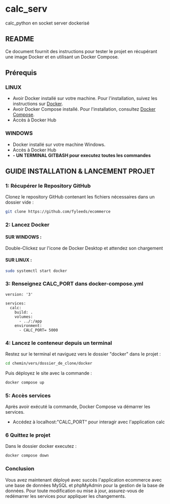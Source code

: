 # calc_serv
calc_python en socket server dockerisé

## README

Ce document fournit des instructions pour tester le projet en récupérant une image Docker et en utilisant un Docker Compose.

## Prérequis 

### LINUX

- Avoir Docker installé sur votre machine. Pour l'installation, suivez les instructions sur [Docker](https://docs.docker.com/get-docker/).
- Avoir Docker Compose installé. Pour l'installation, consultez [Docker Compose](https://docs.docker.com/compose/install/).
- Accès à Docker Hub 

### WINDOWS

- Docker installé sur votre machine Windows.
- Accès à Docker Hub
- **- UN TERMINAL GITBASH pour executez toutes les commandes**

## GUIDE INSTALLATION & LANCEMENT PROJET

### 1: Récupérer le Repository GitHub

Clonez le repository GitHub contenant les fichiers nécessaires dans un dossier vide :

```bash
git clone https://github.com/fyleeds/ecommerce

```

### 2: Lancez Docker

#### SUR WINDOWS : 

Double-Clickez sur l'icone de Docker Desktop et attendez son chargement

#### SUR LINUX : 

```bash
sudo systemctl start docker
```

### 3: Renseignez CALC_PORT dans docker-compose.yml

```
version: '3'

services:
  calc:
    build: .
    volumes:
      - ../:/app
    environment:
      - CALC_PORT= 5000
```

### 4: Lancez le conteneur depuis un terminal

Restez sur le terminal et naviguez vers le dossier "docker" dans le projet : 
```bash
cd chemin/vers/dossier_de_clone/docker
```
Puis déployez le site avec la commande : 
```bash
docker compose up 
```
### 5: Accès services 

Après avoir exécuté la commande, Docker Compose va démarrer les services.

- Accédez à localhost:"CALC_PORT" pour interagir avec l'application calc

### 6 Quittez le projet

Dans le dossier docker executez : 
```bash
docker compose down 
```

### Conclusion

Vous avez maintenant déployé avec succès l'application ecommerce avec une base de données MySQL et phpMyAdmin pour la gestion de la base de données. Pour toute modification ou mise à jour, assurez-vous de redémarrer les services pour appliquer les changements.
